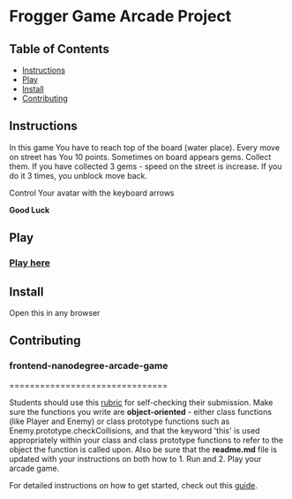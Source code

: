 # Frogger Game Arcade Project

## Table of Contents

* [Instructions](#instructions)
* [Play](#play)
* [Install](#install)
* [Contributing](#contributing)

## Instructions

In this game You have to reach top of the board (water place). Every move on street has You 10 points. Sometimes on board appears gems. Collect them. If you have collected 3 gems - speed on the street is increase. If you do it 3 times, you unblock move back.

Control Your avatar with the keyboard arrows 

**Good Luck**

## Play

### [Play here](http://frog.pkopy.pl)

## Install

Open this in any browser

## Contributing

### frontend-nanodegree-arcade-game
===============================

Students should use this [rubric](https://review.udacity.com/#!/projects/2696458597/rubric) for self-checking their submission. Make sure the functions you write are **object-oriented** - either class functions (like Player and Enemy) or class prototype functions such as Enemy.prototype.checkCollisions, and that the keyword 'this' is used appropriately within your class and class prototype functions to refer to the object the function is called upon. Also be sure that the **readme.md** file is updated with your instructions on both how to 1. Run and 2. Play your arcade game.

For detailed instructions on how to get started, check out this [guide](https://docs.google.com/document/d/1v01aScPjSWCCWQLIpFqvg3-vXLH2e8_SZQKC8jNO0Dc/pub?embedded=true).
